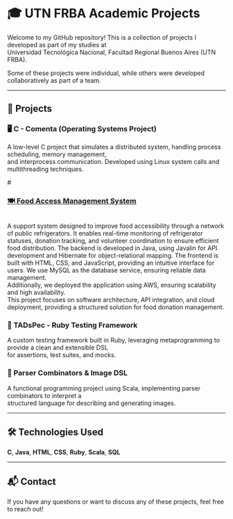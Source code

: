 # 🎓 UTN FRBA Academic Projects  

Welcome to my GitHub repository! This is a collection of projects I developed as part of my studies at  
Universidad Tecnológica Nacional, Facultad Regional Buenos Aires (UTN FRBA).  

Some of these projects were individual, while others were developed collaboratively as part of a team.  

---

## 📌 Projects  

### 🖥️ C - Comenta (Operating Systems Project)
A low-level C project that simulates a distributed system, handling process scheduling, memory management,  
and interprocess communication. Developed using Linux system calls and multithreading techniques.  

#<h3><a href="https://github.com/AgustinPodhainy/UTN-FRBA-Academic-Projects/tree/main/2024/Dise%C3%B1o%20de%20Sistemas">🍽️ Food Access Management System</a></h3>  
A support system designed to improve food accessibility through a network of public refrigerators. It enables real-time monitoring of refrigerator statuses, donation tracking, and volunteer coordination to ensure efficient food distribution. The backend is developed in Java, using Javalin for API development and Hibernate for object-relational mapping. The frontend is built with HTML, CSS, and JavaScript, providing an intuitive interface for users. We use MySQL as the database service, ensuring reliable data management.  
Additionally, we deployed the application using AWS, ensuring scalability and high availability.  
This project focuses on software architecture, API integration, and cloud deployment, providing a structured solution for food donation management.

### 🧪 TADsPec - Ruby Testing Framework
A custom testing framework built in Ruby, leveraging metaprogramming to provide a clean and extensible DSL  
for assertions, test suites, and mocks.  

### 🎨 Parser Combinators & Image DSL
A functional programming project using Scala, implementing parser combinators to interpret a  
structured language for describing and generating images.  

---

## 🛠️ Technologies Used  
**C**, **Java**, **HTML**, **CSS**, **Ruby**, **Scala**, **SQL**  

---

## 📬 Contact  
If you have any questions or want to discuss any of these projects, feel free to reach out!  

